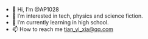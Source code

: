 - 👋 Hi, I’m @AP1028
- 👀 I’m interested in tech, physics and science fiction.
- 🌱 I’m currently learning in high school.
- 📫 How to reach me tian_yi_xia@qq.com

<!---
AP1028/AP1028 is a ✨ special ✨ repository because its `README.md` (this file) appears on your GitHub profile.
You can click the Preview link to take a look at your changes.
--->
